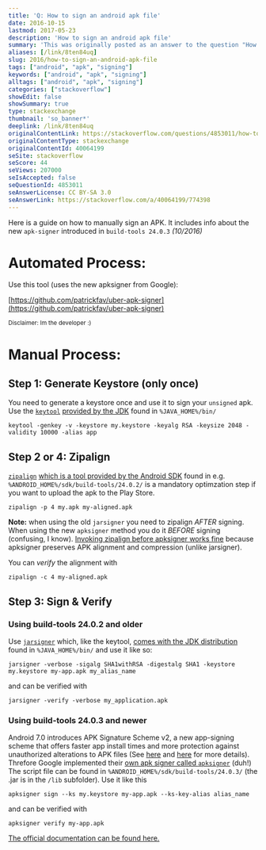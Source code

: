 ```yaml
---
title: 'Q: How to sign an android apk file'
date: 2016-10-15
lastmod: 2017-05-23
description: 'How to sign an android apk file'
summary: 'This was originally posted as an answer to the question "How to sign an android apk file" on stackoverflow.com.'
aliases: [/link/8ten84uq]
slug: 2016/how-to-sign-an-android-apk-file
tags: ["android", "apk", "signing"]
keywords: ["android", "apk", "signing"]
alltags: ["android", "apk", "signing"]
categories: ["stackoverflow"]
showEdit: false
showSummary: true
type: stackexchange
thumbnail: 'so_banner*'
deeplink: /link/8ten84uq
originalContentLink: https://stackoverflow.com/questions/4853011/how-to-sign-an-android-apk-file
originalContentType: stackexchange
originalContentId: 40064199
seSite: stackoverflow
seScore: 44
seViews: 207000
seIsAccepted: false
seQuestionId: 4853011
seAnswerLicense: CC BY-SA 3.0
seAnswerLink: https://stackoverflow.com/a/40064199/774398
---
```

Here is a guide on how to manually sign an APK. It includes info about the new `apk-signer` introduced in `build-tools 24.0.3` _(10/2016)_

Automated Process:
==================

Use this tool (uses the new apksigner from Google):

[https://github.com/patrickfav/uber-apk-signer](https://github.com/patrickfav/uber-apk-signer)

<sup>Disclaimer: Im the developer :)</sup>

Manual Process:
===============

Step 1: Generate Keystore (only once)
-------------------------------------

You need to generate a keystore once and use it to sign your `unsigned` apk. Use the [`keytool`](https://docs.oracle.com/javase/8/docs/technotes/tools/unix/keytool.html) [provided by the JDK](https://stackoverflow.com/questions/4830253/where-is-the-keytool-application) found in `%JAVA_HOME%/bin/`

```
keytool -genkey -v -keystore my.keystore -keyalg RSA -keysize 2048 -validity 10000 -alias app

```

Step 2 or 4: Zipalign
---------------------

[`zipalign`](https://developer.android.com/studio/command-line/zipalign.html) [which is a tool provided by the Android SDK](https://stackoverflow.com/questions/24442213/cannot-find-zip-align-when-publishing-app) found in e.g. `%ANDROID_HOME%/sdk/build-tools/24.0.2/` is a mandatory optimzation step if you want to upload the apk to the Play Store.

```
zipalign -p 4 my.apk my-aligned.apk

```

**Note:** when using the old `jarsigner` you need to zipalign _AFTER_ signing. When using the new `apksigner` method you do it _BEFORE_ signing (confusing, I know). [Invoking zipalign before apksigner works fine](https://developer.android.com/studio/releases/build-tools.html) because apksigner preserves APK alignment and compression (unlike jarsigner).

You can _verify_ the alignment with

```
zipalign -c 4 my-aligned.apk

```

Step 3: Sign & Verify
---------------------

### Using build-tools 24.0.2 and older

Use [`jarsigner`](http://docs.oracle.com/javase/7/docs/technotes/tools/windows/jarsigner.html) which, like the keytool, [comes with the JDK distribution](https://stackoverflow.com/questions/12135699/where-is-jarsigner) found in `%JAVA_HOME%/bin/` and use it like so:

```
jarsigner -verbose -sigalg SHA1withRSA -digestalg SHA1 -keystore my.keystore my-app.apk my_alias_name

```

and can be verified with

```
jarsigner -verify -verbose my_application.apk

```

### Using build-tools 24.0.3 and newer

Android 7.0 introduces APK Signature Scheme v2, a new app-signing scheme that offers faster app install times and more protection against unauthorized alterations to APK files (See [here](https://developer.android.com/about/versions/nougat/android-7.0.html#apk_signature_v2) and [here](https://source.android.com/security/apksigning/v2.html) for more details). Threfore Google implemented their [own apk signer called `apksigner`](https://developer.android.com/studio/command-line/apksigner.html) (duh!) The script file can be found in `%ANDROID_HOME%/sdk/build-tools/24.0.3/` (the .jar is in the `/lib` subfolder). Use it like this

```
apksigner sign --ks my.keystore my-app.apk --ks-key-alias alias_name

```

and can be verified with

```
apksigner verify my-app.apk

```

[The official documentation can be found here.](https://developer.android.com/studio/publish/app-signing.html#signing-manually)
